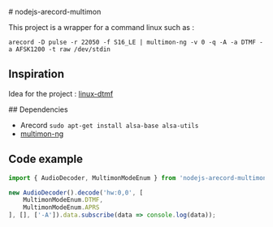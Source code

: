 # nodejs-arecord-multimon

This project is a wrapper for a command linux such as : 

`arecord -D pulse -r 22050 -f S16_LE | multimon-ng -v 0 -q -A -a DTMF -a AFSK1200 -t raw /dev/stdin`

## Inspiration

Idea for the project : [linux-dtmf](https://github.com/lailune/linux-dtmf)

## Dependencies
* Arecord `sudo apt-get install alsa-base alsa-utils`
* [multimon-ng](https://github.com/EliasOenal/multimon-ng)

## Code example

```typescript
import { AudioDecoder, MultimonModeEnum } from 'nodejs-arecord-multimon';

new AudioDecoder().decode('hw:0,0', [
    MultimonModeEnum.DTMF, 
    MultimonModeEnum.APRS
], [], ['-A']).data.subscribe(data => console.log(data));
```
